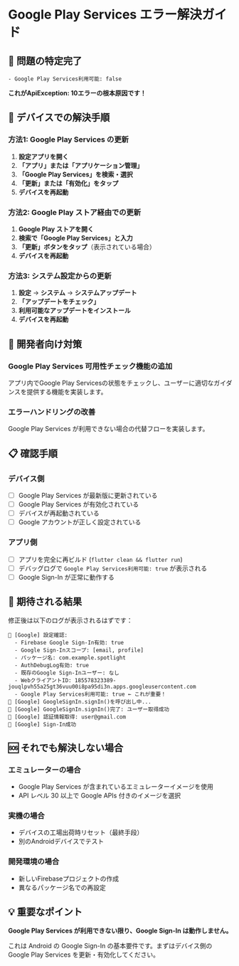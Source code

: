 # Google Play Services エラー解決ガイド

## 🚨 **問題の特定完了**

```
- Google Play Services利用可能: false
```

**これがApiException: 10エラーの根本原因です！**

## 📱 **デバイスでの解決手順**

### **方法1: Google Play Services の更新**

1. **設定アプリを開く**
2. **「アプリ」または「アプリケーション管理」**
3. **「Google Play Services」を検索・選択**
4. **「更新」または「有効化」をタップ**
5. **デバイスを再起動**

### **方法2: Google Play ストア経由での更新**

1. **Google Play ストアを開く**
2. **検索で「Google Play Services」と入力**
3. **「更新」ボタンをタップ**（表示されている場合）
4. **デバイスを再起動**

### **方法3: システム設定からの更新**

1. **設定** → **システム** → **システムアップデート**
2. **「アップデートをチェック」**
3. **利用可能なアップデートをインストール**
4. **デバイスを再起動**

## 🔧 **開発者向け対策**

### **Google Play Services 可用性チェック機能の追加**

アプリ内でGoogle Play Servicesの状態をチェックし、ユーザーに適切なガイダンスを提供する機能を実装します。

### **エラーハンドリングの改善**

Google Play Services が利用できない場合の代替フローを実装します。

## 📋 **確認手順**

### **デバイス側**
- [ ] Google Play Services が最新版に更新されている
- [ ] Google Play Services が有効化されている
- [ ] デバイスが再起動されている
- [ ] Google アカウントが正しく設定されている

### **アプリ側**
- [ ] アプリを完全に再ビルド (`flutter clean && flutter run`)
- [ ] デバッグログで `Google Play Services利用可能: true` が表示される
- [ ] Google Sign-In が正常に動作する

## 🎯 **期待される結果**

修正後は以下のログが表示されるはずです：

```
🔐 [Google] 設定確認:
  - Firebase Google Sign-In有効: true
  - Google Sign-Inスコープ: [email, profile]
  - パッケージ名: com.example.spotlight
  - AuthDebugLog有効: true
  - 既存のGoogle Sign-Inユーザー: なし
  - WebクライアントID: 185578323389-jouqlpvh55a25gt36vuu00i8pa95di3n.apps.googleusercontent.com
  - Google Play Services利用可能: true ← これが重要！
🔐 [Google] GoogleSignIn.signIn()を呼び出し中...
🔐 [Google] GoogleSignIn.signIn()完了: ユーザー取得成功
🔐 [Google] 認証情報取得: user@gmail.com
🔐 [Google] Sign-In成功
```

## 🆘 **それでも解決しない場合**

### **エミュレーターの場合**
- Google Play Services が含まれているエミュレーターイメージを使用
- API レベル 30 以上で Google APIs 付きのイメージを選択

### **実機の場合**
- デバイスの工場出荷時リセット（最終手段）
- 別のAndroidデバイスでテスト

### **開発環境の場合**
- 新しいFirebaseプロジェクトの作成
- 異なるパッケージ名での再設定

## 💡 **重要なポイント**

**Google Play Services が利用できない限り、Google Sign-In は動作しません。**

これは Android の Google Sign-In の基本要件です。まずはデバイス側のGoogle Play Services を更新・有効化してください。
